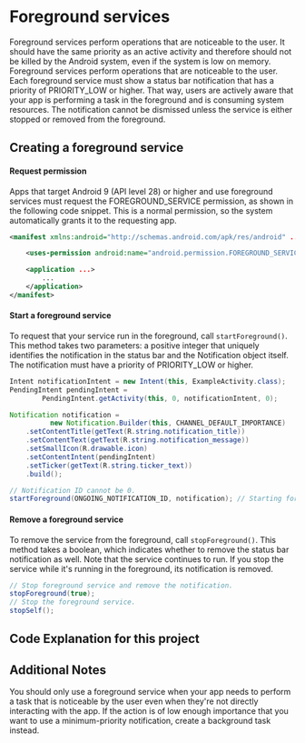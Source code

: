 Foreground services
===
Foreground services perform operations that are noticeable to the user. It should have the same priority as an active activity and therefore should not be killed
by the Android system, even if the system is low on memory. Foreground services perform operations that are noticeable
to the user.
Each foreground service must show a status bar notification that has a priority of PRIORITY_LOW or higher. That way,
users are actively aware that your app is performing a task in the foreground and is consuming system resources. The
notification cannot be dismissed unless the service is either stopped or removed from the foreground.

Creating a foreground service
---
#### Request permission
Apps that target Android 9 (API level 28) or higher and use foreground services must request the FOREGROUND_SERVICE permission, as shown in the following code snippet. 
This is a normal permission, so the system automatically grants it to the requesting app.
```xml
<manifest xmlns:android="http://schemas.android.com/apk/res/android" ...>

    <uses-permission android:name="android.permission.FOREGROUND_SERVICE"/>

    <application ...>
        ...
    </application>
</manifest>
```
#### Start a foreground service
To request that your service run in the foreground, call `startForeground()`. 
This method takes two parameters: a positive integer that uniquely identifies the notification in the status bar and the Notification object itself.
The notification must have a priority of PRIORITY_LOW or higher.

```java
Intent notificationIntent = new Intent(this, ExampleActivity.class);
PendingIntent pendingIntent =
        PendingIntent.getActivity(this, 0, notificationIntent, 0);

Notification notification =
          new Notification.Builder(this, CHANNEL_DEFAULT_IMPORTANCE)
    .setContentTitle(getText(R.string.notification_title))
    .setContentText(getText(R.string.notification_message))
    .setSmallIcon(R.drawable.icon)
    .setContentIntent(pendingIntent)
    .setTicker(getText(R.string.ticker_text))
    .build();

// Notification ID cannot be 0.
startForeground(ONGOING_NOTIFICATION_ID, notification); // Starting foreground service
```
#### Remove a foreground service
To remove the service from the foreground, call `stopForeground()`. 
This method takes a boolean, which indicates whether to remove the status bar notification as well. Note that the service continues to run.
If you stop the service while it's running in the foreground, its notification is removed.
```java
// Stop foreground service and remove the notification.
stopForeground(true);
// Stop the foreground service.
stopSelf();
```
Code Explanation for this project
---

Additional Notes
---
You should only use a foreground service when your app needs to perform a task that is noticeable by the user even when they're not directly interacting with the app.
If the action is of low enough importance that you want to use a minimum-priority notification, create a background task instead.
